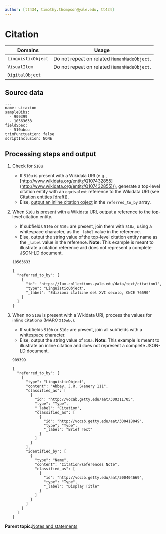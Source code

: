 ```yaml
---
author: [tt434, timothy.thompson@yale.edu, tt434]
---
```


# Citation

|Domains|Usage|
|-------|-----|
|`LinguisticObject`|Do not repeat on related `HumanMadeObject`.|
|`VisualItem`|Do not repeat on related `HumanMadeObject`.|
|`DigitalObject`| |

## Source data

```
---
name: Citation
sampleBibs:
  - 909399
  - 10563633
fieldSpec:
  - 510abcu
trimPunctuation: false
scriptInclusion: NONE
```

## Processing steps and output

1.  Check for `510u`

    -   If `510u` is present with a Wikidata URI \(e.g., [http://www.wikidata.org/entity/Q107432855](http://www.wikidata.org/entity/Q107432855)\), generate a top-level citation entity with an `equivalent` reference to the Wikidata URI \(see [Citation entities \[draft\]](../../concepts/citation_entities.md)\).
    -   Else, [output an inline citation object](#step_m53_cph_krb) in the `referred_to_by` array.
2.  When `510u` is present with a Wikidata URI, output a reference to the top-level citation entity.

    -   If subfields `510b` or `510c` are present, join them with `510a`, using a whitespace character, as the `_label` value in the reference.
    -   Else, output the string value of the top-level citation entity name as the `_label` value in the reference.
    **Note:** This example is meant to illustrate a citation reference and does not represent a complete JSON-LD document.

    `10563633`

    ```
    {
      "referred_to_by": [
        {
          "id": "https://lux.collections.yale.edu/data/text/citation1",
          "type": "LinguisticObject",
          "_label": "Edizioni italiane del XVI secolo, CNCE 76590"
        }
      ]
    }
    ```

3.  When no `510u` is present with a Wikidata URI, process the values for inline citations \(MARC `510abc`\).

    -   If subfields `510b` or `510c` are present, join all subfields with a whitespace character.
    -   Else, output the string value of `510a`.
    **Note:** This example is meant to illustrate an inline citation and does not represent a complete JSON-LD document.

    `909399`

    ```
    {
      "referred_to_by": [
        {
          "type": "LinguisticObject",
          "content": "Abbey, J.R. Scenery 111",
          "classified_as": [
            {
              "id": "http://vocab.getty.edu/aat/300311705",
              "type": "Type",
              "_label": "Citation",
              "classified_as": [
                {
                  "id": "http://vocab.getty.edu/aat/300418049",
                  "type": "Type",
                  "_label": "Brief Text"
                }
              ]
            }
          ],
          "identified_by": [
            {
              "type": "Name",
              "content": "Citation/References Note",
              "classified_as": [
                {
                  "id": "http://vocab.getty.edu/aat/300404669",
                  "type": "Type",
                  "_label": "Display Title"
                }
              ]
            }
          ]
        }
      ]
    }
    ```


**Parent topic:**[Notes and statements](../../concepts/notes_and_statements.md)

